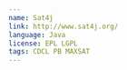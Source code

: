 ```yaml
---
name: Sat4j
link: http://www.sat4j.org/
language: Java
license: EPL LGPL
tags: CDCL PB MAXSAT
---
```

